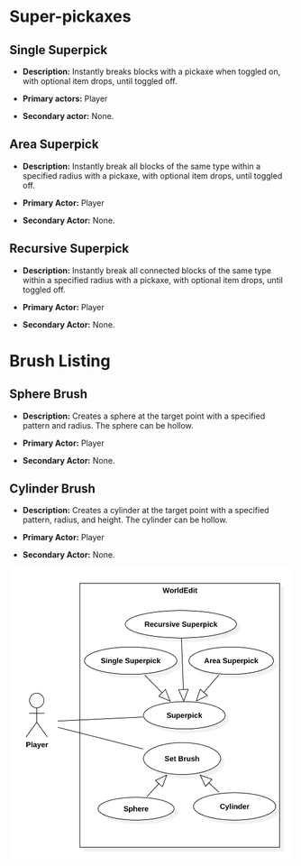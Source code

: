 # Super-pickaxes

## Single Superpick

- **Description:** Instantly breaks blocks with a pickaxe when toggled on, with optional item drops, until toggled off.

- **Primary actors:** Player

- **Secondary actor:** None.

## Area Superpick

- **Description:** Instantly break all blocks of the same type within a specified radius with a pickaxe, with optional item drops, until toggled off.

- **Primary Actor:** Player

- **Secondary Actor:** None.


## Recursive Superpick

- **Description:** Instantly break all connected blocks of the same type within a specified radius with a pickaxe, with optional item drops, until toggled off.

- **Primary Actor:** Player

- **Secondary Actor:** None.

# Brush Listing

## Sphere Brush

- **Description:** Creates a sphere at the target point with a specified pattern and radius. The sphere can be hollow.

- **Primary Actor:** Player

- **Secondary Actor:** None.

## Cylinder Brush

- **Description:** Creates a cylinder at the target point with a specified pattern, radius, and height. The cylinder can be hollow.

- **Primary Actor:** Player

- **Secondary Actor:** None.

![diagram](diagram.png)
